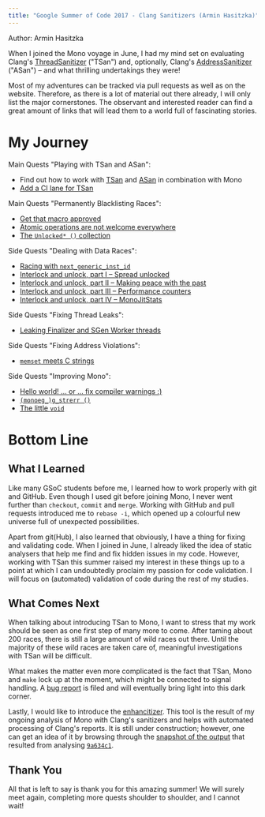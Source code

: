```yaml
---
title: "Google Summer of Code 2017 - Clang Sanitizers (Armin Hasitzka)"
---
```


Author: Armin Hasitzka

When I joined the Mono voyage in June, I had my mind set on evaluating Clang's [ThreadSanitizer](https://clang.llvm.org/docs/ThreadSanitizer.html) ("TSan") and, optionally, Clang's [AddressSanitizer](https://clang.llvm.org/docs/AddressSanitizer.html) ("ASan") &ndash; and what thrilling undertakings they were!

Most of my adventures can be tracked via pull requests as well as on the website. Therefore, as there is a lot of material out there already, I will only list the major cornerstones. The observant and interested reader can find a great amount of links that will lead them to a world full of fascinating stories.

# My Journey

Main Quests "Playing with TSan and ASan":
* Find out how to work with [TSan](/docs/debug+profile/clang/threadsanitizer/) and [ASan](/docs/debug+profile/clang/addresssanitizer/) in combination with Mono
* [Add a CI lane for TSan](https://github.com/mono/mono/pull/5254)

Main Quests "Permanently Blacklisting Races":
* [Get that macro approved](https://github.com/mono/mono/pull/5191)
* [Atomic operations are not welcome everywhere](https://github.com/mono/mono/pull/5255)
* [The `Unlocked* ()` collection](https://github.com/mono/mono/pull/5310)

Side Quests "Dealing with Data Races":
* [Racing with `next_generic_inst_id`](https://github.com/mono/mono/pull/5299)
* [Interlock and unlock, part I &ndash; Spread unlocked](https://github.com/mono/mono/pull/5381)
* [Interlock and unlock, part II &ndash; Making peace with the past](https://github.com/mono/mono/pull/5387)
* [Interlock and unlock, part III &ndash; Performance counters](https://github.com/mono/mono/pull/5413)
* [Interlock and unlock, part IV &ndash; MonoJitStats](https://github.com/mono/mono/pull/5437)

Side Quests "Fixing Thread Leaks":
* [Leaking Finalizer and SGen Worker threads](https://github.com/mono/mono/pull/5284)

Side Quests "Fixing Address Violations":
* [`memset` meets C strings](https://github.com/mono/mono/pull/5285)

Side Quests "Improving Mono":
* [Hello world! ... or ... fix compiler warnings :)](https://github.com/mono/mono/pull/5064)
* [`(monoeg_)g_strerr ()`](https://github.com/mono/mono/pull/5323)
* [The little `void`](https://github.com/mono/mono/pull/5438)

# Bottom Line

## What I Learned

Like many GSoC students before me, I learned how to work properly with git and GitHub. Even though I used git before joining Mono, I never went further than `checkout`, `commit` and `merge`. Working with GitHub and pull requests introduced me to `rebase -i`, which opened up a colourful new universe full of unexpected possibilities.

Apart from git(Hub), I also learned that obviously, I have a thing for fixing and validating code. When I joined in June, I already liked the idea of static analysers that help me find and fix hidden issues in my code. However, working with TSan this summer raised my interest in these things up to a point at which I can undoubtedly proclaim my passion for code validation. I will focus on (automated) validation of code during the rest of my studies.

## What Comes Next

When talking about introducing TSan to Mono, I want to stress that my work should be seen as one first step of many more to come. After taming about 200 races, there is still a large amount of wild races out there. Until the majority of these wild races are taken care of, meaningful investigations with TSan will be difficult.

What makes the matter even more complicated is the fact that TSan, Mono and `make` lock up at the moment, which might be connected to signal handling. A [bug report](https://bugzilla.xamarin.com/show_bug.cgi?id=58819) is filed and will eventually bring light into this dark corner.

Lastly, I would like to introduce the [enhancitizer](https://github.com/cherusker/enhancitizer). This tool is the result of my ongoing analysis of Mono with Clang's sanitizers and helps with automated processing of Clang's reports. It is still under construction; however, one can get an idea of it by browsing through the [snapshot of the output](/files/gsoc-2017-clang-sanitizers-enhancitizer.zip) that resulted from analysing [`9a634c1`](https://github.com/mono/mono/commit/9a634c1810aad46d30a674f3a97ab263dcd4272e).

## Thank You

All that is left to say is thank you for this amazing summer! We will surely meet again, completing more quests shoulder to shoulder, and I cannot wait!

